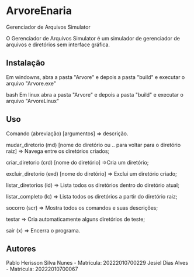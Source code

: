 # ArvoreEnaria
 Gerenciador de Arquivos Simulator

O Gerenciador de Arquivos Simulator é um simulador de gerenciador de arquivos e diretórios sem interface gráfica.

## Instalação

Em windowns, abra a pasta "Arvore" e depois a pasta "build" e executar o arquivo "Arvore.exe"

bash
Em linux
abra a pasta "Arvore" e depois a pasta "build" e executar o arquivo "ArvoreLinux"

## Uso

Comando (abreviação) [argumentos] => descrição. 
                  
mudar_diretorio (md) [nome do diretório ou .. para voltar para o diretório raiz] => Navega entre os diretórios criados; 

criar_diretorio (crd) [nome do diretório] =>Cria um diretório;  

excluir_diretorio (exd) [nome do diretório] => Exclui um diretório criado;                  

listar_diretorios (ld) => Lista todos os diretórios  dentro do diretório atual;                                                    

listar_completo (lc) => Lista todos os diretórios a partir do diretório raiz;               

socorro (scr) => Mostra todos os comandos e suas descrições;          

testar => Cria automaticamente alguns diretórios de teste;

sair (x) => Encerra o programa.

## Autores
  Pablo Herisson Silva Nunes - Matrícula: 20222010700229
  Jesiel Dias Alves - Matrícula: 20222010700067
